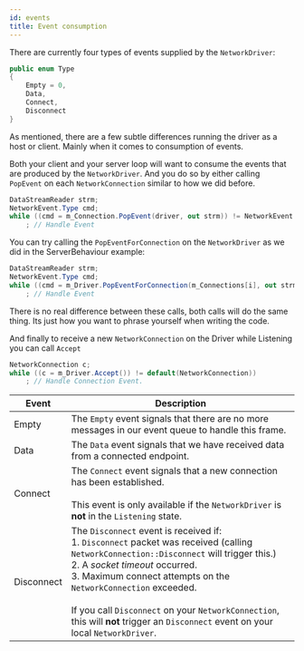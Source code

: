 ```yaml
---
id: events
title: Event consumption
---
```


There are currently four types of events supplied by the `NetworkDriver`:

```csharp
public enum Type
{
    Empty = 0,
    Data,
    Connect,
    Disconnect
}
```

As mentioned, there are a few subtle differences running the driver as a host or client. Mainly when it comes to consumption of events.

Both your client and your server loop will want to consume the events that are produced by the `NetworkDriver`. And you do so by either calling `PopEvent` on each `NetworkConnection` similar to how we did before.

```csharp
DataStreamReader strm;
NetworkEvent.Type cmd;
while ((cmd = m_Connection.PopEvent(driver, out strm)) != NetworkEvent.Type.Empty)
    ; // Handle Event
```

You can try calling the `PopEventForConnection` on the `NetworkDriver` as we did in the ServerBehaviour example:

```csharp
DataStreamReader strm;
NetworkEvent.Type cmd;
while ((cmd = m_Driver.PopEventForConnection(m_Connections[i], out strm)) != NetworkEvent.Type.Empty)
    ; // Handle Event
```

There is no real difference between these calls, both calls will do the same thing. Its just how you want to phrase yourself when writing the code.

And finally to receive a new `NetworkConnection` on the Driver while Listening you can call `Accept`

```csharp
NetworkConnection c;
while ((c = m_Driver.Accept()) != default(NetworkConnection))
    ; // Handle Connection Event.
```

| Event      | Description                                                  |
| ---------- | ------------------------------------------------------------ |
| Empty      | The `Empty` event signals that there are no more messages in our event queue to handle this frame. |
| Data       | The `Data` event signals that we have received data from a connected endpoint. |
| Connect    | The `Connect` event signals that a new connection has been established.<br/><br/>This event is only available if the `NetworkDriver` is **not** in the `Listening` state. |
| Disconnect | The `Disconnect` event is received if:<br/> 1. `Disconnect` packet was received (calling `NetworkConnection::Disconnect` will trigger this.)<br/> 2. A *socket timeout* occurred.<br/> 3. Maximum connect attempts on the `NetworkConnection` exceeded.<br/><br/>If you call `Disconnect` on your `NetworkConnection`, this will **not** trigger an `Disconnect` event on your local `NetworkDriver`. |

